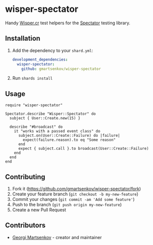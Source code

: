 # wisper-spectator
Handy [Wisper.cr](https://github.com/gmartsenkov/wisper.cr) test helpers for the [Spectator](https://github.com/icy-arctic-fox/spectator) testing library.

## Installation

1. Add the dependency to your `shard.yml`:

   ```yaml
   development_dependencies:
     wisper-spectator:
       github: gmartsenkov/wisper-spectator
   ```

2. Run `shards install`

## Usage

```crystal
require "wisper-spectator"

Spectator.describe "Wisper::Spectator" do
  subject { User::Create.new(15) }

  describe "#broadcast" do
    it "works with a passed event class" do
      subject.on(User::Create::Failure) do |failure|
        expect(failure.reason).to eq "Some reason"
      end
      expect { subject.call }.to broadcast(User::Create::Failure)
    end
  end
end
```

## Contributing

1. Fork it (<https://github.com/gmartsenkov/wisper-spectator/fork>)
2. Create your feature branch (`git checkout -b my-new-feature`)
3. Commit your changes (`git commit -am 'Add some feature'`)
4. Push to the branch (`git push origin my-new-feature`)
5. Create a new Pull Request

## Contributors

- [Georgi Martsenkov](https://github.com/gmartsenkov) - creator and maintainer

